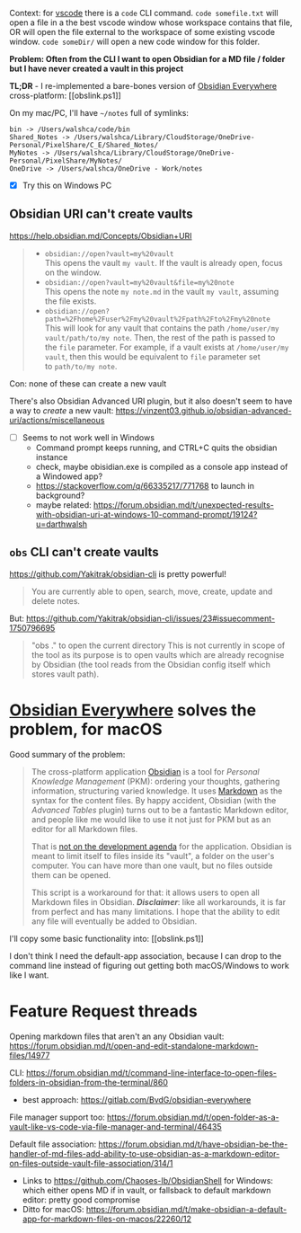 Context: for [vscode](https://code.visualstudio.com/) there is a `code` CLI command. `code somefile.txt` will open a file in a the best vscode window whose workspace contains that file, OR will open the file external to the workspace of some existing vscode window. `code someDir/` will open a new code window for this folder.

**Problem: Often from the CLI I want to open Obsidian for a MD file / folder but I have never created a vault in this project**

**TL;DR** - I re-implemented a bare-bones version of [Obsidian Everywhere](https://gitlab.com/BvdG/obsidian-everywhere) cross-platform: [[obslink.ps1]]

On my mac/PC, I'll have `~/notes` full of symlinks:
```
bin -> /Users/walshca/code/bin
Shared_Notes -> /Users/walshca/Library/CloudStorage/OneDrive-Personal/PixelShare/C_E/Shared_Notes/
MyNotes -> /Users/walshca/Library/CloudStorage/OneDrive-Personal/PixelShare/MyNotes/
OneDrive -> /Users/walshca/OneDrive - Work/notes
```

- [x] Try this on Windows PC

## Obsidian URI can't create vaults

https://help.obsidian.md/Concepts/Obsidian+URI

> - `obsidian://open?vault=my%20vault`  
>     This opens the vault `my vault`. If the vault is already open, focus on the window.
> - `obsidian://open?vault=my%20vault&file=my%20note`  
>     This opens the note `my note.md` in the vault `my vault`, assuming the file exists.
> - `obsidian://open?path=%2Fhome%2Fuser%2Fmy%20vault%2Fpath%2Fto%2Fmy%20note`  
>     This will look for any vault that contains the path `/home/user/my vault/path/to/my note`. Then, the rest of the path is passed to the `file` parameter. For example, if a vault exists at `/home/user/my vault`, then this would be equivalent to `file` parameter set to `path/to/my note`.

Con: none of these can create a new vault

There's also Obsidian Advanced URI plugin, but it also doesn't seem to have a way to *create* a new vault:
https://vinzent03.github.io/obsidian-advanced-uri/actions/miscellaneous

- [ ] Seems to not work well in Windows
  - Command prompt keeps running, and CTRL+C quits the obsidian instance
  - check, maybe obisidian.exe is compiled as a console app instead of a Windowed app?
  - https://stackoverflow.com/q/66335217/771768 to launch in background?
  - maybe related: https://forum.obsidian.md/t/unexpected-results-with-obsidian-uri-at-windows-10-command-prompt/19124?u=darthwalsh

## `obs` CLI can't create vaults
https://github.com/Yakitrak/obsidian-cli is pretty powerful!
> You are currently able to open, search, move, create, update and delete notes.

But: https://github.com/Yakitrak/obsidian-cli/issues/23#issuecomment-1750796695
> "obs ." to open the current directory
> This is not currently in scope of the tool as its purpose is to open vaults which are already recognise by Obsidian (the tool reads from the Obsidian config itself which stores vault path).

# [Obsidian Everywhere](https://gitlab.com/BvdG/obsidian-everywhere) solves the problem, for macOS
Good summary of the problem:
> The cross-platform application [Obsidian](https://obsidian.md/) is a tool for _Personal Knowledge Management_ (PKM): ordering your thoughts, gathering information, structuring varied knowledge. It uses [Markdown](https://spec.commonmark.org/current/) as the syntax for the content files. By happy accident, Obsidian (with the _Advanced Tables_ plugin) turns out to be a fantastic Markdown editor, and people like me would like to use it not just for PKM but as an editor for all Markdown files.
> 
> That is [not on the development agenda](https://forum.obsidian.md/t/add-ability-to-use-obsidian-as-a-markdown-editor-on-files-outside-vault) for the application. Obsidian is meant to limit itself to files inside its "vault", a folder on the user's computer. You can have more than one vault, but no files outside them can be opened.
> 
> This script is a workaround for that: it allows users to open all Markdown files in Obsidian. _**Disclaimer**_: like all workarounds, it is far from perfect and has many limitations. I hope that the ability to edit any file will eventually be added to Obsidian.

I'll copy some basic functionality into: [[obslink.ps1]]

I don't think I need the default-app association, because I can drop to the command line instead of figuring out getting both macOS/Windows to work like I want.
# Feature Request threads
Opening markdown files that aren't an any Obsidian vault: https://forum.obsidian.md/t/open-and-edit-standalone-markdown-files/14977

CLI: https://forum.obsidian.md/t/command-line-interface-to-open-files-folders-in-obsidian-from-the-terminal/860
- best approach: https://gitlab.com/BvdG/obsidian-everywhere

File manager support too: https://forum.obsidian.md/t/open-folder-as-a-vault-like-vs-code-via-file-manager-and-terminal/46435

Default file association: https://forum.obsidian.md/t/have-obsidian-be-the-handler-of-md-files-add-ability-to-use-obsidian-as-a-markdown-editor-on-files-outside-vault-file-association/314/1
- Links to https://github.com/Chaoses-Ib/ObsidianShell for Windows: which either opens MD if in vault, or fallsback to default markdown editor: pretty good compromise
- Ditto for macOS: https://forum.obsidian.md/t/make-obsidian-a-default-app-for-markdown-files-on-macos/22260/12

